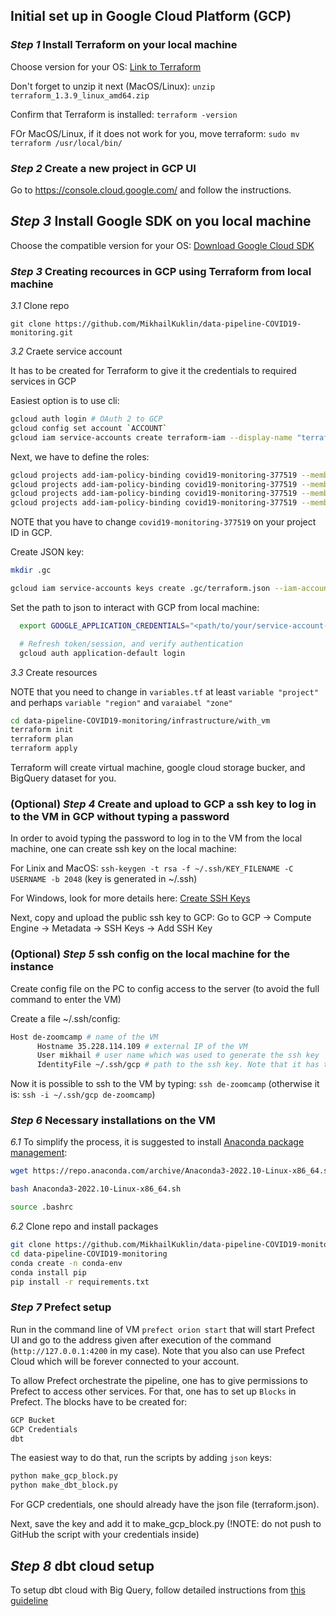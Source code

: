 ## Initial set up in Google Cloud Platform (GCP)

### *Step 1* Install Terraform on your local machine

Choose version for your OS: [Link to Terraform](https://developer.hashicorp.com/terraform/downloads?product_intent=terraform)

Don't forget to unzip it next (MacOS/Linux): `unzip terraform_1.3.9_linux_amd64.zip`

Confirm that Terraform is installed: `terraform -version`

FOr MacOS/Linux, if it does not work for you, move terraform: `sudo mv terraform /usr/local/bin/`

### *Step 2* Create a new project in GCP UI

Go to https://console.cloud.google.com/ and follow the instructions.

## *Step 3* Install Google SDK on you local machine

Choose the compatible version for your OS: [Download Google Cloud SDK](https://cloud.google.com/sdk/docs/install)

### *Step 3* Creating recources in GCP using Terraform from local machine

 *3.1* Clone repo
 
 `git clone https://github.com/MikhailKuklin/data-pipeline-COVID19-monitoring.git`

 *3.2* Craete service account 
 
 It has to be created for Terraform to give it the credentials to required services in GCP

 Easiest option is to use cli:

  ```sh
  gcloud auth login # OAuth 2 to GCP
  gcloud config set account `ACCOUNT`
  gcloud iam service-accounts create terraform-iam --display-name "terraform-iam" # create service account for Terraform in GCP
  ```

 Next, we have to define the roles:

  ```sh
  gcloud projects add-iam-policy-binding covid19-monitoring-377519 --member="serviceAccount:terraform-iam@covid19-monitoring-377519.iam.gserviceaccount.com" --role="roles/viewer"
  gcloud projects add-iam-policy-binding covid19-monitoring-377519 --member="serviceAccount:terraform-iam@covid19-monitoring-377519.iam.gserviceaccount.com" --role="roles/storage.admin"
  gcloud projects add-iam-policy-binding covid19-monitoring-377519 --member="serviceAccount:terraform-iam@covid19-monitoring-377519.iam.gserviceaccount.com" --role="roles/storage.objectAdmin"
  gcloud projects add-iam-policy-binding covid19-monitoring-377519 --member="serviceAccount:terraform-iam@covid19-monitoring-377519.iam.gserviceaccount.com" --role="roles/bigquery.admin"
  ```

 NOTE that you have to change `covid19-monitoring-377519` on your project ID in GCP.

 Create JSON key:

  ```sh
  mkdir .gc

  gcloud iam service-accounts keys create .gc/terraform.json --iam-account=terraform-iam@covid19-monitoring-377519.iam.gserviceaccount.com
  ```

 Set the path to json to interact with GCP from local machine:

  ```sh
    export GOOGLE_APPLICATION_CREDENTIALS="<path/to/your/service-account-authkeys>.json"

    # Refresh token/session, and verify authentication
    gcloud auth application-default login
  ```

 *3.3* Create resources
 
 NOTE that you need to change in `variables.tf` at least `variable "project"` and perhaps `variable "region"` and `varaiabel "zone"`
 
 ```sh
 cd data-pipeline-COVID19-monitoring/infrastructure/with_vm
 terraform init
 terraform plan
 terraform apply
 ```

 Terraform will create virtual machine, google cloud storage bucker, and BigQuery dataset for you.

### (Optional) *Step 4* Create and upload to GCP a ssh key to log in to the VM in GCP without typing a password

In order to avoid typing the password to log in to the VM from the local machine, one can create ssh key on the local machine:

For Linix and MacOS: `ssh-keygen -t rsa -f ~/.ssh/KEY_FILENAME -C USERNAME -b 2048` (key is generated in ~/.ssh)

For Windows, look for more details here: [Create SSH Keys](https://cloud.google.com/compute/docs/connect/create-ssh-keys)

Next, copy and upload the public ssh key to GCP: Go to GCP -> Compute Engine -> Metadata -> SSH Keys -> Add SSH Key

### (Optional) *Step 5* ssh config on the local machine for the instance 

Create config file on the PC to config access to the server (to avoid the full command to enter the VM)

Create a file ~/.ssh/config:

  ```sh
  Host de-zoomcamp # name of the VM
        Hostname 35.228.114.109 # external IP of the VM
        User mikhail # user name which was used to generate the ssh key
        IdentityFile ~/.ssh/gcp # path to the ssh key. Note that it has to be absolute path for Windows
  ```

Now it is possible to ssh to the VM by typing: `ssh de-zoomcamp` (otherwise it is: `ssh -i ~/.ssh/gcp de-zoomcamp`)

### *Step 6* Necessary installations on the VM

 *6.1* To simplify the process, it is suggested to install [Anaconda package management](https://www.anaconda.com/products/distribution):

  ```sh
  wget https://repo.anaconda.com/archive/Anaconda3-2022.10-Linux-x86_64.sh

  bash Anaconda3-2022.10-Linux-x86_64.sh
  
  source .bashrc
  ```

 *6.2* Clone repo and install packages

```sh
git clone https://github.com/MikhailKuklin/data-pipeline-COVID19-monitoring.git
cd data-pipeline-COVID19-monitoring
conda create -n conda-env
conda install pip
pip install -r requirements.txt
```

### *Step 7* Prefect setup
  
Run in the command line of VM `prefect orion start` that will start Prefect UI and go to the address given after execution of the command (`http://127.0.0.1:4200` in my case). Note that you also can use Prefect Cloud which will be forever connected to your account.

To allow Prefect orchestrate the pipeline, one has to give permissions to Prefect to access other services. For that, one has to set up `Blocks` in Prefect. The blocks have to be created for:

```sh
GCP Bucket
GCP Credentials
dbt
```

The easiest way to do that, run the scripts by adding `json` keys:

```sh
python make_gcp_block.py
python make_dbt_block.py
```

For GCP credentials, one should already have the json file (terraform.json).

Next, save the key and add it to make_gcp_block.py (!NOTE: do not push to GitHub the script with your credentials inside)

## *Step 8* dbt cloud setup
  
To setup dbt cloud with Big Query, follow detailed instructions from [this guideline](https://github.com/DataTalksClub/data-engineering-zoomcamp/blob/main/week_4_analytics_engineering/dbt_cloud_setup.md)
  
